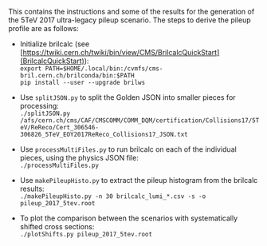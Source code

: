This contains the instructions and some of the results for the generation of the 5TeV 2017 ultra-legacy pileup scenario. The steps to derive the pileup profile are as follows:

* Initialize brilcalc (see [https://twiki.cern.ch/twiki/bin/view/CMS/BrilcalcQuickStart](BrilcalcQuickStart)):<br>
  `export PATH=$HOME/.local/bin:/cvmfs/cms-bril.cern.ch/brilconda/bin:$PATH`<br>
  `pip install --user --upgrade brilws`

* Use `splitJSON.py` to split the Golden JSON into smaller pieces for processing:<br>
  `./splitJSON.py /afs/cern.ch/cms/CAF/CMSCOMM/COMM_DQM/certification/Collisions17/5TeV/ReReco/Cert_306546-306826_5TeV_EOY2017ReReco_Collisions17_JSON.txt`

* Use `processMultiFiles.py` to run brilcalc on each of the individual pieces, using the physics JSON file:<br>
  `./processMultiFiles.py`

* Use `makePileupHisto.py` to extract the pileup histogram from the brilcalc results:<br>
  `./makePileupHisto.py -n 30 brilcalc_lumi_*.csv -s -o pileup_2017_5tev.root`

* To plot the comparison between the scenarios with systematically shifted cross sections:<br>
  `./plotShifts.py pileup_2017_5tev.root`
